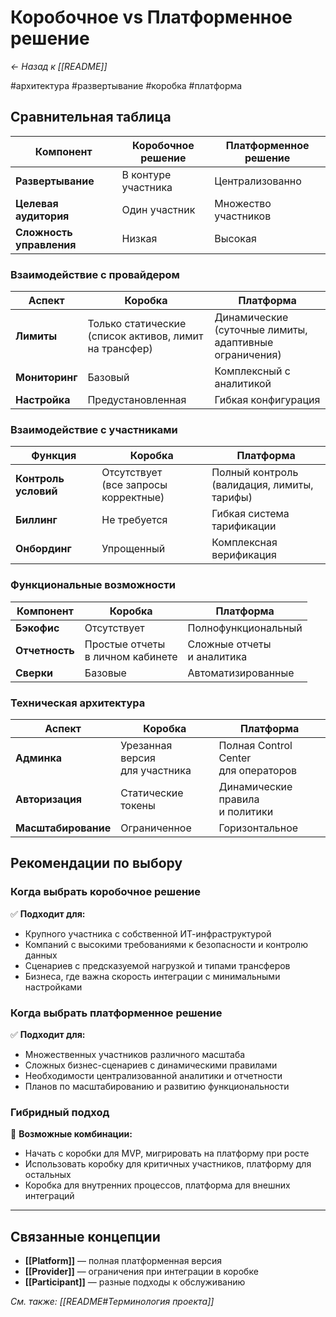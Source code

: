 
# Коробочное vs Платформенное решение

*← Назад к [[README]]*

#архитектура #развертывание #коробка #платформа

## Сравнительная таблица

| Компонент | Коробочное решение | Платформенное решение |
|-----------|-------------------|----------------------|
| **Развертывание** | В контуре участника | Централизованно |
| **Целевая аудитория** | Один участник | Множество участников |
| **Сложность управления** | Низкая | Высокая |

### Взаимодействие с провайдером

| Аспект | Коробка | Платформа |
|--------|---------|-----------|
| **Лимиты** | Только статические<br/>(список активов, лимит на трансфер) | Динамические<br/>(суточные лимиты, адаптивные ограничения) |
| **Мониторинг** | Базовый | Комплексный с аналитикой |
| **Настройка** | Предустановленная | Гибкая конфигурация |

### Взаимодействие с участниками

| Функция | Коробка | Платформа |
|---------|---------|-----------|
| **Контроль условий** | Отсутствует<br/>(все запросы корректные) | Полный контроль<br/>(валидация, лимиты, тарифы) |
| **Биллинг** | Не требуется | Гибкая система тарификации |
| **Онбординг** | Упрощенный | Комплексная верификация |

### Функциональные возможности

| Компонент | Коробка | Платформа |
|-----------|---------|-----------|
| **Бэкофис** | Отсутствует | Полнофункциональный |
| **Отчетность** | Простые отчеты<br/>в личном кабинете | Сложные отчеты<br/>и аналитика |
| **Сверки** | Базовые | Автоматизированные |

### Техническая архитектура  

| Аспект | Коробка | Платформа |
|--------|---------|-----------|
| **Админка** | Урезанная версия<br/>для участника | Полная Control Center<br/>для операторов |
| **Авторизация** | Статические токены | Динамические правила<br/>и политики |
| **Масштабирование** | Ограниченное | Горизонтальное |

## Рекомендации по выбору

### Когда выбрать коробочное решение

✅ **Подходит для:**
- Крупного участника с собственной ИТ-инфраструктурой
- Компаний с высокими требованиями к безопасности и контролю данных
- Сценариев с предсказуемой нагрузкой и типами трансферов
- Бизнеса, где важна скорость интеграции с минимальными настройками

### Когда выбрать платформенное решение

✅ **Подходит для:**
- Множественных участников различного масштаба
- Сложных бизнес-сценариев с динамическими правилами
- Необходимости централизованной аналитики и отчетности
- Планов по масштабированию и развитию функциональности

### Гибридный подход

🔄 **Возможные комбинации:**
- Начать с коробки для MVP, мигрировать на платформу при росте
- Использовать коробку для критичных участников, платформу для остальных
- Коробка для внутренних процессов, платформа для внешних интеграций

---

## Связанные концепции

- **[[Platform]]** — полная платформенная версия
- **[[Provider]]** — ограничения при интеграции в коробке
- **[[Participant]]** — разные подходы к обслуживанию

*См. также: [[README#Терминология проекта]]* 

